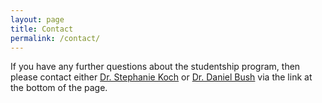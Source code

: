 ```yaml
---
layout: page
title: Contact
permalink: /contact/
---
```


If you have any further questions about the studentship program, then please contact either [Dr. Stephanie Koch](mailto:s.koch@ucl.ac.uk) or [Dr. Daniel Bush](mailto:d.bush@ucl.ac.uk) via the link at the bottom of the page.
